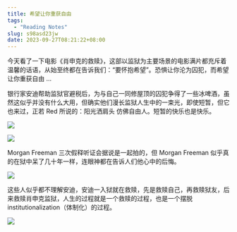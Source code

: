 ```yaml
---
title: 希望让你重获自由
tags:
  - "Reading Notes"
slug: s98asd23jw
date: 2023-09-27T08:21:22+08:00
---
```


今天看了一下电影《肖申克的救赎》，这部以监狱为主要场景的电影满片都充斥着温馨的话语，从始至终都在告诉我们：“要怀抱希望”。恐惧让你沦为囚犯，而希望让你重获自由 ...

<!--more-->

银行家安迪帮助监狱官避税后，为与自己一同修屋顶的囚犯争得了一些冰啤酒，虽然这似乎并没有什么大用，但确实他们漫长监狱人生中的一束光，即使短暂，但它也来过，正若 Red 所说的：阳光洒肩头 仿佛自由人。短暂的快乐也是快乐。

![](https://cdn.jsdelivr.net/gh/yuanj82/static/blog/202309272253917.png)

![](https://cdn.jsdelivr.net/gh/yuanj82/static/blog/202309272254100.png)

Morgan Freeman 三次假释听证会据说是一起拍的，但 Morgan Freeman 似乎真的在狱中呆了几十年一样，连眼神都在告诉人们他心中的后悔。

![](https://cdn.jsdelivr.net/gh/yuanj82/static/blog/202309272250746.png)

这些人似乎都不理解安迪，安迪一入狱就在救赎，先是救赎自己，再救赎狱友，后来救赎肖申克监狱，人生的过程就是一个救赎的过程，也是一个摆脱 institutionalization（体制化）的过程。

![](https://cdn.jsdelivr.net/gh/yuanj82/static/blog/202309272256649.png)